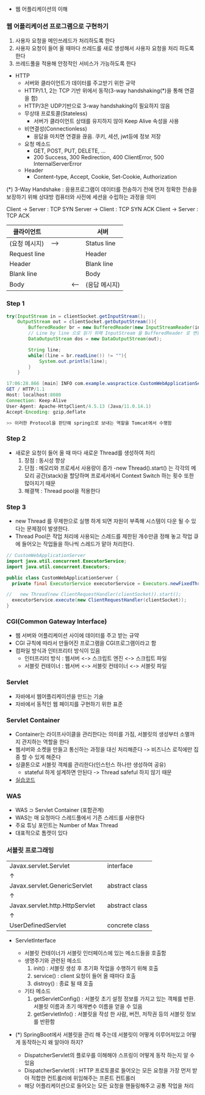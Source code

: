 -   웹 어플리케이션의 이해

### 웹 어플리케이션 프로그램으로 구현하기

1. 사용자 요청을 메인쓰레드가 처리하도록 한다
2. 사용자 요청이 들어 올 때마다 쓰레드를 새로 생성해서 사용자 요청을 처리 하도록 한다
3. 쓰레드풀을 적용해 안정적인 서비스가 가능하도록 한다

-   HTTP
    -   서버와 클라이언트가 데이터를 주고받기 위한 규약
    -   HTTP/1.1, 2는 TCP 기반 위에서 동작(3-way handshaking(\*)을 통해 연결을 함)
    -   HTTP/3은 UDP기반으로 3-way handshaking이 필요하지 않음
    -   무상태 프로토콜(Stateless)
        -   서버가 클라이언트 상태를 유지하지 않아 Keep Alive 속성을 사용
    -   비연결성(Connectionless)
        -   응답을 마치면 연결을 끊음. 쿠키, 세션, jwt등에 정보 저장
    -   요청 메소드
        -   GET, POST, PUT, DELETE, ...
        -   200 Success, 300 Redirection, 400 ClientError, 500 InternalServerError
    -   Header
        -   Content-type, Accept, Cookie, Set-Cookie, Authorization

(\*) 3-Way Handshake : 응용프로그램이 데이터를 전송하기 전에 먼저 정확한 전송을 보장하기 위해 상대방 컴퓨터와 사전에 세션을 수립하는 과정을 의미

Client -> Server : TCP SYN
Server -> Client : TCP SYN ACK
Client -> Server : TCP ACK

| 클라이언트    |     |     |     | 서버          |
| ------------- | --- | --- | --- | ------------- |
| (요청 메시지) | --> |     |     | Status line   |
| Request line  |     |     |     | Header        |
| Header        |     |     |     | Blank line    |
| Blank line    |     |     |     | Body          |
| Body          |     |     | <-- | (응답 메시지) |

### Step 1

```java
try(InputStream in = clientSocket.getInputStream();
    OutputStream out = clientSocket.getOutputStream()){
        BufferedReader br = new BufferedReader(new InputStreamReader(in, StandardCharsets.UTF_8));
        // Line by line 으로 읽기 위해 InputStream 을 BufferedReader 로 변환
        DataOutputStream dos = new DataOutputStream(out);

        String line;
        while((line = br.readLine()) != ""){
            System.out.println(line);
        }
    }

17:06:28.866 [main] INFO com.example.waspractice.CustomWebApplicationServer - [CustomWebApplicationServer] client connected.
GET / HTTP/1.1
Host: localhost:8080
Connection: Keep-Alive
User-Agent: Apache-HttpClient/4.5.13 (Java/11.0.14.1)
Accept-Encoding: gzip,deflate

>> 이러한 Protocol을 판단해 spring으로 보내는 역할을 Tomcat에서 수행함
```

### Step 2

-   새로운 요청이 들어 올 때 마다 새로운 Thread를 생성하여 처리
    1. 장점 : 동시성 향상
    2. 단점 : 메모리와 프로세서 사용량이 증가
       -new Thread().start() 는 각각의 메모리 공간(stack)을 할당하며 프로세서에서 Context Switch 하는 횟수 또한 많아지기 때문
    3. 해결책 : Thread pool을 적용한다

### Step 3

-   new Thread 를 무제한으로 실행 하게 되면 자원이 부족해 시스템이 다운 될 수 있다는 문제점이 발생한다.
-   Thread Pool은 작업 처리에 사용되는 스레드를 제한된 개수만큼 정해 놓고 작업 큐에 들어오는 작업들을 하나씩 스레드가 맡아 처리한다.

```java
// CustomWebApplicationServer
import java.util.concurrent.ExecutorService;
import java.util.concurrent.Executors;

public class CustomWebApplicationServer {
  private final ExecutorService executorService = Executors.newFixedThreadPool(10); // Thread 10개를 운용하는 Pool

//   new Thread(new ClientRequestHandler(clientSocket)).start();
  executorService.execute(new ClientRequestHandler(clientSocket));
}
```

### CGI(Common Gateway Interface)

-   웹 서버와 어플리케이션 사이에 데이터를 주고 받는 규약
-   CGI 규칙에 따라서 만들어진 프로그램을 CGI프로그램이라고 함
-   컴파일 방식과 인터프리터 방식이 있음
    -   인터프리터 방식 : 웹서버 <-> 스크립트 엔진 <-> 스크립트 파일
    -   서블릿 컨테이너 : 웹서버 <-> 서블릿 컨테이너 <-> 서블릿 파일

### Servlet

-   자바에서 웹어플리케이션을 만드는 기술
-   자바에서 동적인 웹 페이지를 구현하기 위한 표준

### Servlet Container

-   Container는 라이프사이클을 관리한다는 의미를 가짐, 서블릿의 생성부터 소멸까지 관지하는 역할을 한다
-   웹서버와 소켓을 만들고 통신하는 과정을 대신 처리해준다 -> 비즈니스 로직에만 집중 할 수 있게 해준다
-   싱클톤으로 서블릿 객체를 관리한다(인스턴스 하나만 생성하여 공유)
    -   stateful 하게 설계하면 안된다 -> Thread safeful 하지 않기 때문
-   [실습코드](/src/was-practice/)

### WAS

-   WAS ⊃ Servlet Container (포함관계)
-   WAS는 매 요청마다 스레드풀에서 기존 스레드를 사용한다
-   주요 튜닝 포인트는 Number of Max Thread
-   대표적으로 톰캣이 있다

### 서블릿 프로그래밍

|                                |     |                |
| ------------------------------ | --- | -------------- |
| Javax.servlet.Servlet          |     | interface      |
| ↑                              |     |                |
| Javax.servlet.GenericServlet   |     | abstract class |
| ↑                              |     |                |
| Javax.servlet.http.HttpServlet |     | abstract class |
| ↑                              |     |                |
| UserDefinedServlet             |     | concrete class |

-   ServletInterface

    -   서블릿 컨테이너가 서블릿 인터페이스에 있는 메소드들을 호출함
    -   생명주기와 관련된 메소드
        1. init() : 서블릿 생성 후 초기화 작업을 수행하기 위해 호출
        2. service() : client 요청이 들어 올 때마다 호출
        3. distroy() : 종료 될 때 호출
    -   기타 메소드
        1. getServletConfig() : 서블릿 초기 설정 정보를 가지고 있는 객체를 반환. 서블릿 이름과 초기 매개변수 이름을 얻을 수 있음
        2. getServletInfo() : 서블릿을 작성 한 사람, 버전, 저작권 등의 서블릿 정보를 반환함

-   (\*) SpringBoot에서 서블릿을 관리 해 주는데 서블릿이 어떻게 이루어져있고 어떻게 동작하는지 왜 알아야 하지?
    -   DispatcherServlet의 플로우를 이해해야 스프링이 어떻게 동작 하는지 알 수 있음
    -   DispatcherServlet의 : HTTP 프로토콜로 들어오는 모든 요청을 가장 먼저 받아 적합한 컨트롤러에 위임해주는 프론트 컨트롤러
    -   해당 어플리케이션으로 들어오는 모든 요청을 핸들링해주고 공통 작업을 처리
